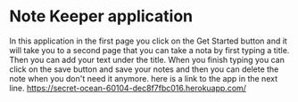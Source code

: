 # Note Keeper application

In this application in the first page you click on the Get Started button and it will take you to a second page that you can take a nota by first typing a title. Then you can add your text under the title. When you finish typing you can click on the save button and save your notes and then you can delete the note when you don't need it anymore. here is a link to the app in the next line.
https://secret-ocean-60104-dec8f7fbc016.herokuapp.com/ 


